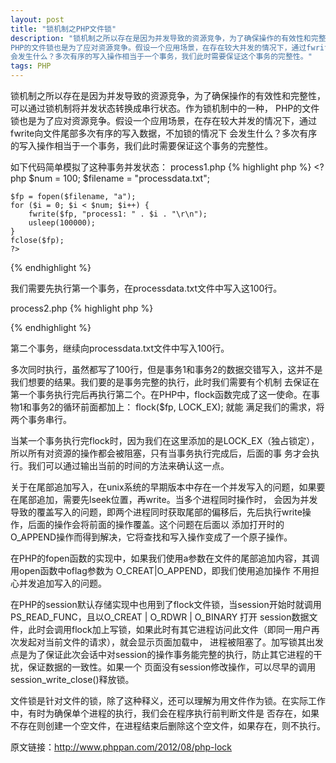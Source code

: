 ```yaml
---
layout: post
title: "锁机制之PHP文件锁"
description: "锁机制之所以存在是因为并发导致的资源竞争，为了确保操作的有效性和完整性，可以通过锁机制将并发状态转换成串行状态。作为锁机制中的一种，
PHP的文件锁也是为了应对资源竞争。假设一个应用场景，在存在较大并发的情况下，通过fwrite向文件尾部多次有序的写入数据，不加锁的情况下
会发生什么？多次有序的写入操作相当于一个事务，我们此时需要保证这个事务的完整性。"
tags: PHP
---
```


锁机制之所以存在是因为并发导致的资源竞争，为了确保操作的有效性和完整性，可以通过锁机制将并发状态转换成串行状态。作为锁机制中的一种，
PHP的文件锁也是为了应对资源竞争。假设一个应用场景，在存在较大并发的情况下，通过fwrite向文件尾部多次有序的写入数据，不加锁的情况下
会发生什么？多次有序的写入操作相当于一个事务，我们此时需要保证这个事务的完整性。

如下代码简单模拟了这种事务并发状态： process1.php
{% highlight php %} 
    <?php
    $num = 100;
    $filename = "processdata.txt";
 
    $fp = fopen($filename, "a");
    for ($i = 0; $i < $num; $i++) {
        fwrite($fp, "process1: " . $i . "\r\n");
        usleep(100000);
    }
    fclose($fp);
    ?>
{% endhighlight %}

我们需要先执行第一个事务，在processdata.txt文件中写入这100行。

process2.php
{% highlight php %} 
   <?php
    $num = 100;
    $filename = "processdata.txt";
 
    $fp = fopen($filename, "a");
    for ($i = 0; $i < $num; $i++) {
        fwrite($fp, "process2: " . $i . "\r\n");
        usleep(100000);
    }
    fclose($fp);
    ?>
{% endhighlight %}

第二个事务，继续向processdata.txt文件中写入100行。

多次同时执行，虽然都写了100行，但是事务1和事务2的数据交错写入，这并不是我们想要的结果。我们要的是事务完整的执行，此时我们需要有个机制
去保证在第一个事务执行完后再执行第二个。在PHP中，flock函数完成了这一使命。在事物1和事务2的循环前面都加上： flock($fp, LOCK_EX); 就能
满足我们的需求，将两个事务串行。

当某一个事务执行完flock时，因为我们在这里添加的是LOCK_EX（独占锁定），所以所有对资源的操作都会被阻塞，只有当事务执行完成后，后面的事
务才会执行。我们可以通过输出当前的时间的方法来确认这一点。

关于在尾部追加写入，在unix系统的早期版本中存在一个并发写入的问题，如果要在尾部追加，需要先lseek位置，再write。当多个进程同时操作时，
会因为并发导致的覆盖写入的问题，即两个进程同时获取尾部的偏移后，先后执行write操作，后面的操作会将前面的操作覆盖。这个问题在后面以
添加打开时的O_APPEND操作而得到解决，它将查找和写入操作变成了一个原子操作。

在PHP的fopen函数的实现中，如果我们使用a参数在文件的尾部追加内容，其调用open函数中oflag参数为 O_CREAT|O_APPEND，即我们使用追加操作
不用担心并发追加写入的问题。

在PHP的session默认存储实现中也用到了flock文件锁，当session开始时就调用PS_READ_FUNC，且以O_CREAT | O_RDWR | O_BINARY 打开
session数据文件，此时会调用flock加上写锁，如果此时有其它进程访问此文件（即同一用户再次发起对当前文件的请求），就会显示页面加载中，
进程被阻塞了。加写锁其出发点是为了保证此次会话中对session的操作事务能完整的执行，防止其它进程的干扰，保证数据的一致性。如果一个
页面没有session修改操作，可以尽早的调用session_write_close()释放锁。

文件锁是针对文件的锁，除了这种释义，还可以理解为用文件作为锁。在实际工作中，有时为确保单个进程的执行，我们会在程序执行前判断文件是
否存在，如果不存在则创建一个空文件，在进程结束后删除这个空文件，如果存在，则不执行。

原文链接：<http://www.phppan.com/2012/08/php-lock>